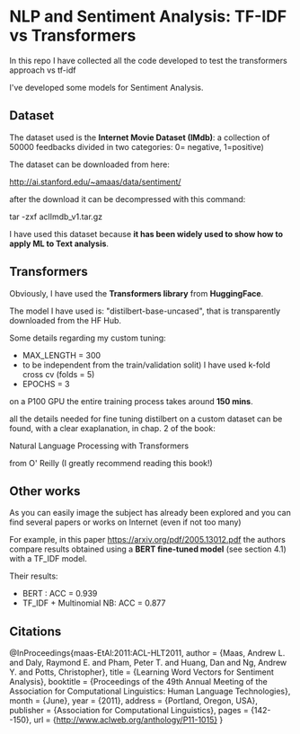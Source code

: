 # NLP and Sentiment Analysis: TF-IDF vs Transformers
In this repo I have collected all the code developed to test the transformers approach vs tf-idf

I've developed some models for Sentiment Analysis. 

## Dataset
The dataset used is the **Internet Movie Dataset (IMdb)**:
a collection of 50000 feedbacks divided in two categories: 0= negative, 1=positive)

The dataset can be downloaded from here: 

http://ai.stanford.edu/~amaas/data/sentiment/

after the download it can be decompressed with this command:

tar -zxf aclImdb_v1.tar.gz

I have used this dataset because **it has been widely used to show how to apply ML to Text analysis**.

## Transformers
Obviously, I have used the **Transformers library** from **HuggingFace**.

The model I have used is: "distilbert-base-uncased", that is transparently downloaded from the HF Hub.

Some details regarding my custom tuning:
* MAX_LENGTH = 300
* to be independent from the train/validation solit) I have used k-fold cross cv (folds = 5)
* EPOCHS = 3

on a P100 GPU the entire training process takes around **150 mins**.

all the details needed for fine tuning distilbert on a custom dataset can be found, with a clear exaplanation, in chap. 2 of the book:

Natural Language Processing with Transformers

from O' Reilly (I greatly recommend reading this book!)

## Other works
As you can easily image the subject has already been explored and you can find several papers or works on Internet (even if not too many)

For example, in this paper https://arxiv.org/pdf/2005.13012.pdf the authors compare results obtained using a **BERT fine-tuned model** (see section 4.1) with a TF_IDF model.

Their results:
* BERT : ACC = 0.939
* TF_IDF + Multinomial NB: ACC = 0.877

## Citations
@InProceedings{maas-EtAl:2011:ACL-HLT2011,
  author    = {Maas, Andrew L.  and  Daly, Raymond E.  and  Pham, Peter T.  and  Huang, Dan  and  Ng, Andrew Y.  and  Potts, Christopher},
  title     = {Learning Word Vectors for Sentiment Analysis},
  booktitle = {Proceedings of the 49th Annual Meeting of the Association for Computational Linguistics: Human Language Technologies},
  month     = {June},
  year      = {2011},
  address   = {Portland, Oregon, USA},
  publisher = {Association for Computational Linguistics},
  pages     = {142--150},
  url       = {http://www.aclweb.org/anthology/P11-1015}
}

